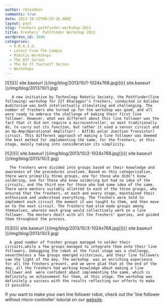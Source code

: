 ```yaml
---
author: rbtxadmin
comments: true
date: 2013-10-22T08:59:26.000Z
layout: post
slug: freshers-pathfinder-workshop-2013
title: Freshers’ Pathfinder Workshop 2013
wordpress_id: 1046
categories:
  - K.R.A.I.G.
  - Latest From The Campus
  - Robotix Workshops
  - The DIY Series
  - The Do It Yourself Series
  - Workshops
---
```


[![1]({{ site.baseurl }}/img/blog/2013/10/1-1024x768.jpg)]({{ site.baseurl }}/img/blog/2013/10/1.jpg)

```
   A new initiative by Technology Robotix Society, the Pathfinder(line following) workshop for IIT Kharagpur’s freshers, conducted in Kalidas Auditorium was both intellectually stimulating and challenging. The number of freshers who turned up for the workshop was good, and all were ready to embrace the challenge of making their first line follower. However, what was different about this line follower was the fact that it did not require a microcontroller, as most traditionally do, to carry out its function, but rather it used a sensor circuit and an Op-Amp(Operational Amplifier) - BJT(Bi-polar Junction Transistor) circuit. This different approach of making a line follower was deemed the best method for implementing the same, for the freshers, at this stage, mainly taking into consideration its simplicity.
```

[![2]({{ site.baseurl }}/img/blog/2013/10/2-1024x768.jpg)]({{ site.baseurl }}/img/blog/2013/10/2.jpg)

```
  The freshers were divided into groups based on their knowledge and awareness of the procedures involved. Based on this categorisation, there were primarily three groups, one for those who didn’t know soldering, one for those who knew soldering but had no idea of the circuits, and the third one for those who had some idea of the same. There were mentors suitably allotted to each of the three groups, who ensured that the freshers, at each and every stage, maintained their enthusiasm and understood everything. The freshers were told to implement each circuit the moment it was taught to them, and then move on to the next circuit. The freshers had also made groups among themselves, wherein each group would collectively work on a line follower. The mentors dealt with all the freshers’ queries, and guided them throughout the process.
```

[![3]({{ site.baseurl }}/img/blog/2013/10/3-1024x768.jpg)]({{ site.baseurl }}/img/blog/2013/10/3.jpg)

```
  A good number of fresher groups managed to solder their circuits,while a few groups managed to integrate them onto their line followers. Debugging the robot at the final stage was a challenge, nevertheless a few groups emerged victorious, and their line followers saw the light of the day. The workshop  was an enriching experience for all the freshers present, and we were glad that at the end of the day, all the freshers had working knowledge about making a line follower and  were confident about implementing the same, which is definitely an achievement for them, at this stage. The workshop was definitely a success with the results reflecting our efforts to make it possible.
```

If you want to make your own line follower robot, check out the 'line follower without micro-controller' tutorial on our [website](http://www.robotix.in/tutorials/category/kraig/lfrbjt).
